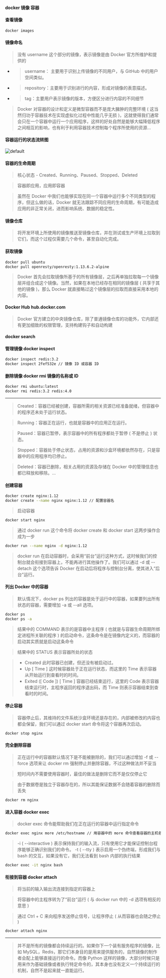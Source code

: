 #### docker 镜像 容器

#### 查看镜像
```bash
docker images
```

#### 镜像命名
>没有 username 这个部分的镜像，表示镜像是由 Docker 官方所维护和提供的

 - >username： 主要用于识别上传镜像的不同用户，与 GitHub 中的用户空间类似。
 - >repository：主要用于识别进行的内容，形成对镜像的表意描述。
 - >tag：主要用户表示镜像的版本，方便区分进行内容的不同细节

>Docker 对容器的设计和定义是微型容器而不是庞大臃肿的完整环境 ( 这当然归功于容器技术在实现虚拟化过程中性能几乎无损 )，这就使得我们通常会只在一个容器中运行一个应用程序，这样的好处自然是能够大幅降低程序之间相互的影响，也有利于利用容器技术控制每个程序所使用的资源...

#### 容器运行的状态流转图
![default](https://user-images.githubusercontent.com/30850497/48540210-6e993a00-e8f4-11e8-8ee1-200976d7bdae.png)

#### 容器的生命周期
>核心状态 - Created、Running、Paused、Stopped、Deleted

>容器即应用，应用即容器

>虽然在 Docker 中我们也能够实现在同一个容器中运行多个不同类型的程序，但这么做的话，Docker 就无法跟踪不同应用的生命周期，有可能造成应用的非正常关闭，进而影响系统、数据的稳定性。

#### 镜像仓库
>将开发环境上所使用的镜像推送至镜像仓库，并在测试或生产环境上拉取到它们，而这个过程仅需要几个命令，甚至自动化完成。

#### 获取镜像
```bash
docker pull ubuntu
docker pull openresty/openresty:1.13.6.2-alpine
```
>Docker 首先会拉取镜像所基于的所有镜像层，之后再单独拉取每一个镜像层并组合成这个镜像。当然，如果在本地已经存在相同的镜像层 ( 共享于其他的镜像 )，那么 Docker 就直接略过这个镜像层的拉取而直接采用本地的内容。

#### Docker Hub hub.docker.com
>Docker 官方建立的中央镜像仓库，除了普通镜像仓库的功能外，它内部还有更加细致的权限管理，支持构建钩子和自动构建

#### docker search

#### 管理镜像 docker inspect
```bash
docker inspect redis:3.2
docker inspect 2fef532e // 镜像 ID 或容器 ID
```

#### 删除镜像 docker rmi 镜像的名称或 ID
```bash
docker rmi ubuntu:latest
docker rmi redis:3.2 redis:4.0
```

***

>Created：容器已经被创建，容器所需的相关资源已经准备就绪，但容器中的程序还未处于运行状态。

>Running：容器正在运行，也就是容器中的应用正在运行。

>Paused：容器已暂停，表示容器中的所有程序都处于暂停 ( 不是停止 ) 状态。

>Stopped：容器处于停止状态，占用的资源和沙盒环境都依然存在，只是容器中的应用程序均已停止。

>Deleted：容器已删除，相关占用的资源及存储在 Docker 中的管理信息也都已释放和移除。...


#### 创建容器
```bash
docker create nginx:1.12
docker create --name nginx nginx:1.12 // 配置容器名
```
>启动容器

```bash
docker start nginx
```

>通过 docker run 这个命令将 docker create 和 docker start 这两步操作合成为一步

```bash
docker run --name nginx -d nginx:1.12
```
>docker run 在启动容器时，会采用“前台”运行这种方式，这时候我们的控制台就会衔接到容器上，不能再进行其他操作了。我们可以通过 -d 或 --detach 这个选项告诉 Docker 在启动后将程序与控制台分离，使其进入“后台”运行。

#### 列出 Docker 中的容器
>默认情况下，docker ps 列出的容器是处于运行中的容器，如果要列出所有状态的容器，需要增加 -a 或 --all 选项。

```bash
docker ps
docker ps -a
```
>结果中的 COMMAND 表示的是容器中主程序 ( 也就是与容器生命周期所绑定进程所关联的程序 ) 的启动命令，这条命令是在镜像内定义的，而容器的启动其实质就是启动这条命令

>结果中的 STATUS 表示容器所处的状态

> - Created 此时容器已创建，但还没有被启动过。
> - Up [ Time ] 这时候容器处于正在运行状态，而这里的 Time 表示容器从开始运行到查看时的时间。
> - Exited ([ Code ]) [ Time ] 容器已经结束运行，这里的 Code 表示容器结束运行时，主程序返回的程序退出码，而 Time 则表示容器结束到查看时的时间。

#### 停止容器
>容器停止后，其维持的文件系统沙盒环境还是存在的，内部被修改的内容也都会保留，我们可以通过 docker start 命令将这个容器再次启动。

```bash
docker stop nginx
```

#### 完全删除容器
>正在运行中的容器默认情况下是不能被删除的，我们可以通过增加 -f 或 --force 选项来让 docker rm 强制停止并删除容器，不过这种做法并不妥当

>短时间内不需要使用容器时，最佳的做法是删除它而不是仅仅停止它

>由于数据卷是独立于容器存在的，所以其能保证数据不会随着容器的删除而丢失

```bash
docker rm nginx
```

#### 进入容器 docker exec
>docker exec 命令能帮助我们在正在运行的容器中运行指定命令

```bash
docker exec nginx more /etc/hostname // 用容器中的 more 命令查看容器的主机名定义
```

>-i ( --interactive ) 表示保持我们的输入流，只有使用它才能保证控制台程序能够正确识别我们的命令。
>-t ( --tty ) 表示启用一个伪终端，形成我们与 bash 的交互，如果没有它，我们无法看到 bash 内部的执行结果
```bash
docker exec -it nginx bash
```

#### 衔接到容器 docker attach
>将当前的输入输出流连接到指定的容器上

>将容器中的主程序转为了“前台”运行 ( 与 docker run 中的 -d 选项有相反的意思 )

>通过 Ctrl + C 来向程序发送停止信号，让程序停止 ( 从而容器也会随之停止 )

```bash
docker attach nginx
```
***
>并不是所有的镜像都会持续运行的。如果你下一个装有服务程序的镜像，比如 MySQL，Redis，那它们本身目的是用来提供服务的，自然镜像的制作者会配上能够直接运行的命令。而像 Python 这样的镜像，大部分时候只是用来作为基础镜像或者执行特定命令的，其本身也没有定义一个持续运行的机制，自然不是起来就一直能运行。